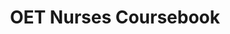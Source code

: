 ---
title: "OET Nurses Coursebook"
draft: false
# page title background image
bg_image: "images/backgrounds/page-title.jpg"
# about image
image: "images/coursebook/oet-nurses.jpg"
# meta description
description : "OET Nurses Coursebook"
#Coursebook Price:
fee: "$25"
# buynow
buynow_url : "https://www.paypal.com/cgi-bin/webscr?cmd=_s-xclick&hosted_button_id=3HBWPLQH58U9E"
# type
type: "coursebook"
---